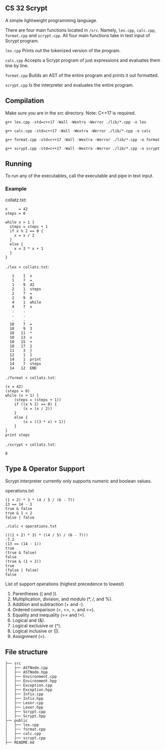 ## CS 32 Scrypt
A simple lightweight programming language.

There are four main functions located in `/src`. Namely, `lex.cpp`, `calc.cpp`, `format.cpp` and `scrypt.cpp`. All four main functions take in text input of Scrypt program.

`lex.cpp` Prints out the tokenized version of the program.

`calc.cpp` Accepts a Scrypt program of just expressions and evaluates them line by line.

`format.cpp` Builds an AST of the entire program and prints it out formatted.

`scrypt.cpp` Is the interpreter and evaluates the entire program.


## Compilation
Make sure you are in the src directory. Note: C++17 is required.
```
g++ lex.cpp -std=c++17 -Wall -Wextra -Werror ./lib/*.cpp -o lex
```
```
g++ calc.cpp -std=c++17 -Wall -Wextra -Werror ./lib/*.cpp -o calc
```
```
g++ format.cpp -std=c++17 -Wall -Wextra -Werror ./lib/*.cpp -o format
```
```
g++ scrypt.cpp -std=c++17 -Wall -Wextra -Werror ./lib/*.cpp -o scrypt
```

## Running
To run any of the executables, call the executable and pipe in text input.

### Example
collatz.txt:
```
x     = 42
steps = 0

while x > 1 {
  steps = steps + 1
  if x % 2 == 0 {
    x = x / 2
  }
  else {
    x = 3 * x + 1
  }
}
```
`./lex < collatz.txt`:
```
   1    1  x
   1    7  =
   1    9  42
   2    1  steps
   2    7  =
   2    9  0
   4    1  while
   4    7  x
   .    .
   .    .
   .    .
  10    7  =
  10    9  3
  10   11  *
  10   13  x
  10   15  +
  10   17  1
  11    3  }
  12    1  }
  14    1  print
  14    7  steps
  14   12  END
```

`./format < collatz.txt`:
```
(x = 42)
(steps = 0)
while (x > 1) {
    (steps = (steps + 1))
    if ((x % 2) == 0) {
        (x = (x / 2))
    }
    else {
        (x = ((3 * x) + 1))
    }
}
print steps
```

`./scrypt < collatz.txt`:
```
8
```

## Type & Operator Support
Scrypt interpreter currently only supports numeric and boolean values.

operations.txt
```
(1 + 2) * 3 * (4 / 5 / (6 - 7))
13 == 14 - 1
true & false
true & 1 < 2
false | false
```
`./calc < operations.txt`
```
(((1 + 2) * 3) * ((4 / 5) / (6 - 7)))
-7.2
(13 == (14 - 1))
true
(true & false)
false
(true & (1 < 2))
true
(false | false)
false
```

List of support operations (highest precedence to lowest)
1. Parentheses (( and )).
2. Multiplication, division, and modulo (*, /, and %).
3. Addition and subtraction (+ and -).
4. Ordered comparison (<, <=, >, and >=).
5. Equality and inequality (== and !=).
6. Logical and (&).
7. Logical exclusive or (^).
8. Logical inclusive or (|).
9. Assignment (=).

## File structure
```
├── src
│   ├── ASTNode.cpp
│   ├── ASTNode.hpp
│   ├── Environment.cpp
│   ├── Environment.hpp
│   ├── Exception.cpp
│   ├── Exception.hpp
│   ├── Infix.cpp
│   ├── Infix.hpp
│   ├── Lexer.cpp
│   ├── Lexer.hpp
│   ├── Scrypt.cpp
│   ├── Scrypt.hpp
├── public
│   ├── lex.cpp
│   ├── format.cpp
│   ├── calc.cpp
│   ├── scrypt.cpp
├── README.md
```